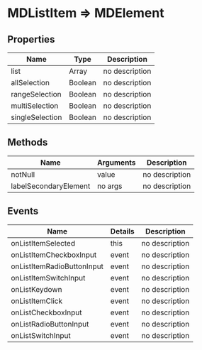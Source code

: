 # MDListItem => MDElement

## Properties
Name | Type | Description
--- | --- | ---
list | Array | no description
allSelection | Boolean | no description
rangeSelection | Boolean | no description
multiSelection | Boolean | no description
singleSelection | Boolean | no description

## Methods
Name | Arguments | Description
--- | --- | ---
notNull | value | no description
labelSecondaryElement | no args | no description

## Events
Name | Details | Description
--- | --- | ---
onListItemSelected | this | no description
onListItemCheckboxInput | event | no description
onListItemRadioButtonInput | event | no description
onListItemSwitchInput | event | no description
onListKeydown | event | no description
onListItemClick | event | no description
onListCheckboxInput | event | no description
onListRadioButtonInput | event | no description
onListSwitchInput | event | no description

